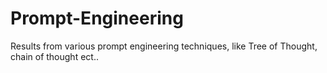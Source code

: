 # Prompt-Engineering
Results from various prompt engineering techniques, like Tree of Thought, chain of thought ect..

